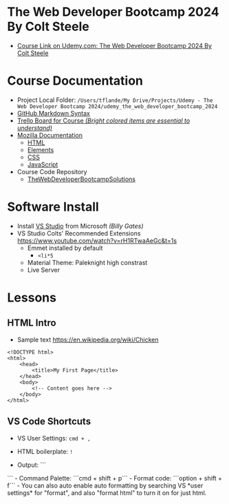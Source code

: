 
# The Web Developer Bootcamp 2024 By Colt Steele

- [Course Link on Udemy.com: The Web Developer Bootcamp 2024 By Colt Steele](https://www.udemy.com/share/101W9C3@tnDbvQIOfdQtnl4Ik-tzoOyk3E8v5IoZV1TSct5vvUCZb89h8-mBdqoGD9aHCYHM/)


# Course Documentation
- Project Local Folder: ```/Users/tflande/My Drive/Projects/Udemy - The Web Developer Bootcamp 2024/udemy_the_web_developer_bootcamp_2024```
- [GitHub Markdown Syntax](https://docs.github.com/en/get-started/writing-on-github/getting-started-with-writing-and-formatting-on-github/basic-writing-and-formatting-syntax)
- [Trello Board for Course *(Bright colored items are essential to understand)*](https://trello.com/b/0PVRE1XQ/web-developer-bootcamp)
- [Mozilla Documentation](https://developer.mozilla.org/en-US/docs/Web) 
   - [HTML](https://developer.mozilla.org/en-US/docs/Web/HTML)
   - [Elements](https://developer.mozilla.org/en-US/docs/Web/HTML/Element)
   - [CSS](https://developer.mozilla.org/en-US/docs/Web/CSS)
   - [JavaScript](https://developer.mozilla.org/en-US/docs/Web/JavaScript)
- Course Code Repository
  - [TheWebDeveloperBootcampSolutions](https://github.com/Colt/TheWebDeveloperBootcampSolutions)

# Software Install
- Install [VS Studio](https://code.visualstudio.com/Download) from Microsoft *(Billy Gates)*
- VS Studio Colts' Recommended Extensions https://www.youtube.com/watch?v=rH1RTwaAeGc&t=1s
  - Emmet installed by default
    - ```<li*5```
  - Material Theme: Paleknight high constrast
  - Live Server


# Lessons
## HTML Intro
- Sample text https://en.wikipedia.org/wiki/Chicken

```
<!DOCTYPE html>
<html>
    <head>
        <title>My First Page</title>
    </head>
    <body>
        <!-- Content goes here -->
    </body>
</html>
```


## VS Code Shortcuts
- VS User Settings: ```cmd + ,```
- HTML boilerplate: ```!```

- Output: ```
<!DOCTYPE html>
<html lang="en">
<head>
    <meta charset="UTF-8">
    <meta name="viewport" content="width=device-width, initial-scale=1.0">
    <title>Document</title>
</head>
<body>
    
</body>
</html>
```
- Command Palette: ```cmd + shift + p```
- Format code: ```option + shift + f```
  - You can also auto enable auto formatting by searching VS *user settings* for "format", and also "format html" to turn it on for just html.